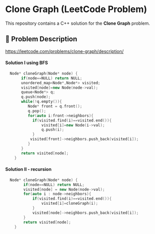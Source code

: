 # Clone Graph (LeetCode Problem)

This repository contains a C++ solution for the **Clone Graph** problem.

## 🧠 Problem Description
https://leetcode.com/problems/clone-graph/description/ 



#### Solution I  using BFS 
```cpp
  Node* cloneGraph(Node* node) {
       if(node==NULL) return NULL; 
       unordered_map<Node*,Node*> visited;
       visited[node]=new Node(node->val);
       queue<Node*> q;
       q.push(node);
       while(!q.empty()){
          Node* front = q.front();
          q.pop();
          for(auto i:front->neighbors){
            if(visited.find(i)==visited.end()){
                visited[i]=new Node(i->val);
                q.push(i);
            }
           visited[front]->neighbors.push_back(visited[i]);
          }
       }  
       return visited[node];
    }
```
#### Solution II - recursion
```cpp
  Node* cloneGraph(Node* node) {
        if(node==NULL) return NULL;
        visited[node] = new Node(node->val);
        for(auto i : node->neighbors){
            if(visited.find(i)==visited.end()){
                visited[i]=cloneGraph(i);
            } 
            visited[node]->neighbors.push_back(visited[i]); 
        }
        return visited[node];
    }


    